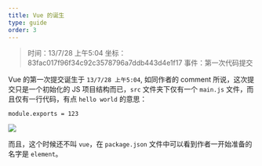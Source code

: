 ```yaml
---
title: Vue 的诞生
type: guide
order: 3
---
```


> 时间：13/7/28 上午5:04
> 坐标：83fac017f96f34c92c3578796a7ddb443d4e1f17
> 事件：第一次代码提交

Vue 的第一次提交诞生于 `13/7/28 上午5:04`, 如同作者的 comment 所说，这次提交只是一个初始化的 JS 项目结构而已，`src` 文件夹下仅有一个 `main.js` 文件，而且仅有一行代码，有点 `hello world` 的意思：

```JS
module.exports = 123
```

<img src="/assets/images/genesis.png">


而且，这个时候还不叫 `vue`，在 `package.json` 文件中可以看到作者一开始准备的名字是 `element`。